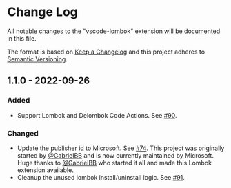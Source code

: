 # Change Log

All notable changes to the "vscode-lombok" extension will be documented in this
file.

The format is based on [Keep a Changelog](https://keepachangelog.com/en/1.0.0/)
and this project adheres to
[Semantic Versioning](https://semver.org/spec/v2.0.0.html).

## 1.1.0 - 2022-09-26

### Added

-   Support Lombok and Delombok Code Actions. See
    [#90](https://github.com/microsoft/vscode-lombok/pull/90).

### Changed

-   Update the publisher id to Microsoft. See
    [#74](https://github.com/microsoft/vscode-lombok/pull/74). This project was
    originally started by [@GabrielBB](https://github.com/GabrielBB) and is now
    currently maintained by Microsoft. Huge thanks to
    [@GabrielBB](https://github.com/GabrielBB) who started it all and made this
    Lombok extension available.
-   Cleanup the unused lombok install/uninstall logic. See
    [#91](https://github.com/microsoft/vscode-lombok/pull/91).
